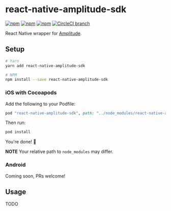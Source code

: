 # react-native-amplitude-sdk

[![npm](https://img.shields.io/npm/v/react-native-amplitude-sdk.svg)](https://www.npmjs.com/package/react-native-amplitude-sdk)
[![npm](https://img.shields.io/npm/dt/react-native-amplitude-sdk.svg)](https://www.npmjs.com/package/react-native-amplitude-sdk)
[![npm](https://img.shields.io/npm/l/react-native-amplitude-sdk.svg)](https://github.com/negativetwelve/react-native-amplitude-sdk/blob/master/LICENSE)
[![CircleCI branch](https://img.shields.io/circleci/project/github/negativetwelve/react-native-amplitude-sdk/master.svg)](https://circleci.com/gh/negativetwelve/react-native-amplitude-sdk)

React Native wrapper for [Amplitude](https://amplitude.com).

## Setup

```bash
# Yarn
yarn add react-native-amplitude-sdk

# NPM
npm install --save react-native-amplitude-sdk
```

### iOS with Cocoapods

Add the following to your Podfile:

```ruby
pod "react-native-amplitude-sdk", path: "../node_modules/react-native-amplitude-sdk"
```

Then run:

```bash
pod install
```

You're done! :tada:

**NOTE** Your relative path to `node_modules` may differ.

### Android

Coming soon, PRs welcome!

## Usage

TODO
